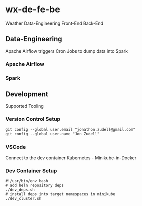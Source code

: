 # wx-de-fe-be
Weather Data-Engineering Front-End Back-End

## Data-Engineering
Apache Airflow triggers Cron Jobs to dump data into Spark
### Apache Airflow
### Spark
## Development
Supported Tooling

### Version Control Setup
```
git config --global user.email "jonathon.zudell@gmail.com"
git config --global user.name "Jon Zudell"
```
### VSCode
Connect to the dev container  Kubernetes - Minikube-in-Docker

### Dev Container Setup
```
#!/usr/bin/env bash
# add heln repository deps
./dev_deps.sh
# install deps into target namespaces in minikube
./dev_cluster.sh
```